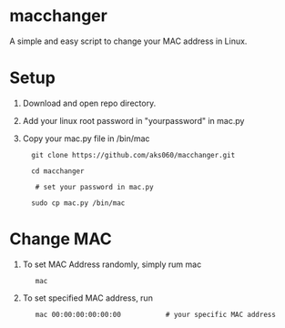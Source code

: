 # macchanger
A simple and easy script to change your MAC address in Linux. 

# Setup
1. Download and open repo directory.

2. Add your linux root password in "yourpassword" in mac.py

3. Copy your mac.py file in /bin/mac
         
         git clone https://github.com/aks060/macchanger.git
         
         cd macchanger
         
          # set your password in mac.py
          
         sudo cp mac.py /bin/mac
         
# Change MAC

1. To set MAC Address randomly, simply rum mac

          mac
         
2. To set specified MAC address, run

          mac 00:00:00:00:00:00           # your specific MAC address
